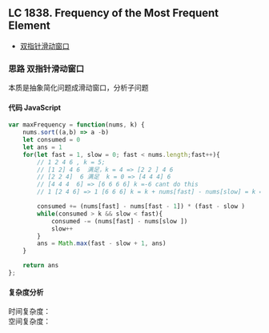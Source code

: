 ## LC 1838. Frequency of the Most Frequent Element

- [双指针滑动窗口](#思路-双指针滑动窗口)

### 思路 双指针滑动窗口
本质是抽象简化问题成滑动窗口，分析子问题
#### 代码 JavaScript

```JavaScript
var maxFrequency = function(nums, k) {
    nums.sort((a,b) => a -b)
    let consumed = 0
    let ans = 1
    for(let fast = 1, slow = 0; fast < nums.length;fast++){
        // 1 2 4 6 , k = 5;
        // [1 2] 4 6  满足，k = 4 => [2 2 ] 4 6
        // [2 2 4]  6 满足  k = 0 => [4 4 4] 6
        // [4 4 4  6] => [6 6 6 6] k =-6 cant do this
        // 1 [2 4 6] => 1 [6 6 6] k = k + nums[fast] - nums[slow] = k = -1 

        consumed += (nums[fast] - nums[fast - 1]) * (fast - slow )
        while(consumed > k && slow < fast){
            consumed -= (nums[fast] - nums[slow ])
            slow++
        }
        ans = Math.max(fast - slow + 1, ans)
    }

    return ans
};

```

#### 复杂度分析
时间复杂度： </br>
空间复杂度：